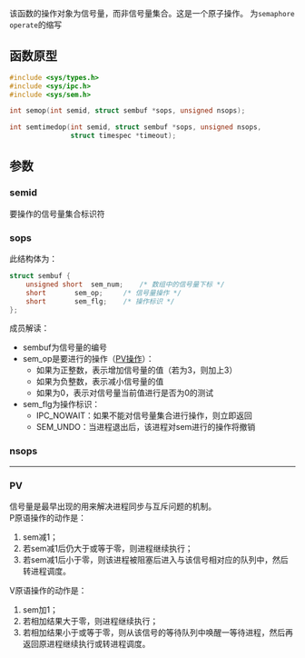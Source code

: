 该函数的操作对象为信号量，而非信号量集合。这是一个原子操作。 
为`semaphore operate`的缩写 
## 函数原型
```c
#include <sys/types.h>
#include <sys/ipc.h>
#include <sys/sem.h>

int semop(int semid, struct sembuf *sops, unsigned nsops);

int semtimedop(int semid, struct sembuf *sops, unsigned nsops,
               struct timespec *timeout);
```
## 参数
### semid
要操作的信号量集合标识符
### sops
此结构体为：
```c
struct sembuf {
	unsigned short  sem_num;	/* 数组中的信号量下标 */
	short		sem_op;		/* 信号量操作 */
	short		sem_flg;	/* 操作标识 */
};
```
成员解读：
* sembuf为信号量的编号
* sem_op是要进行的操作（[PV操作](#pv)）：
  * 如果为正整数，表示增加信号量的值（若为3，则加上3）
  * 如果为负整数，表示减小信号量的值
  * 如果为0，表示对信号量当前值进行是否为0的测试
* sem_flg为操作标识：
  * IPC_NOWAIT：如果不能对信号量集合进行操作，则立即返回
  * SEM_UNDO：当进程退出后，该进程对sem进行的操作将撤销

### nsops

----------
### PV
信号量是最早出现的用来解决进程同步与互斥问题的机制。  
P原语操作的动作是：

1. sem减1；
2. 若sem减1后仍大于或等于零，则进程继续执行；
3. 若sem减1后小于零，则该进程被阻塞后进入与该信号相对应的队列中，然后转进程调度。

V原语操作的动作是：

1. sem加1；
2. 若相加结果大于零，则进程继续执行；
3. 若相加结果小于或等于零，则从该信号的等待队列中唤醒一等待进程，然后再返回原进程继续执行或转进程调度。
